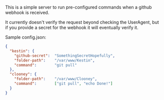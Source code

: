 This is a simple server to run pre-configured commands when a github webhook is received.

It currently doesn't verify the request beyond checking the UserAgent, but if you provide a secret for the webhook it will eventually verify it.

Sample config.json:
```json
{
  "kestin": {
    "github-secret":  "SomethingSecretHopefully",
    "folder-path":    "/var/www/Kestin",
    "command":        "git pull"
  },
  "clooney": {
    "folder-path":    "/var/www/Clooney",
    "command":        ["git pull", "echo Done!"]
  }
}
```